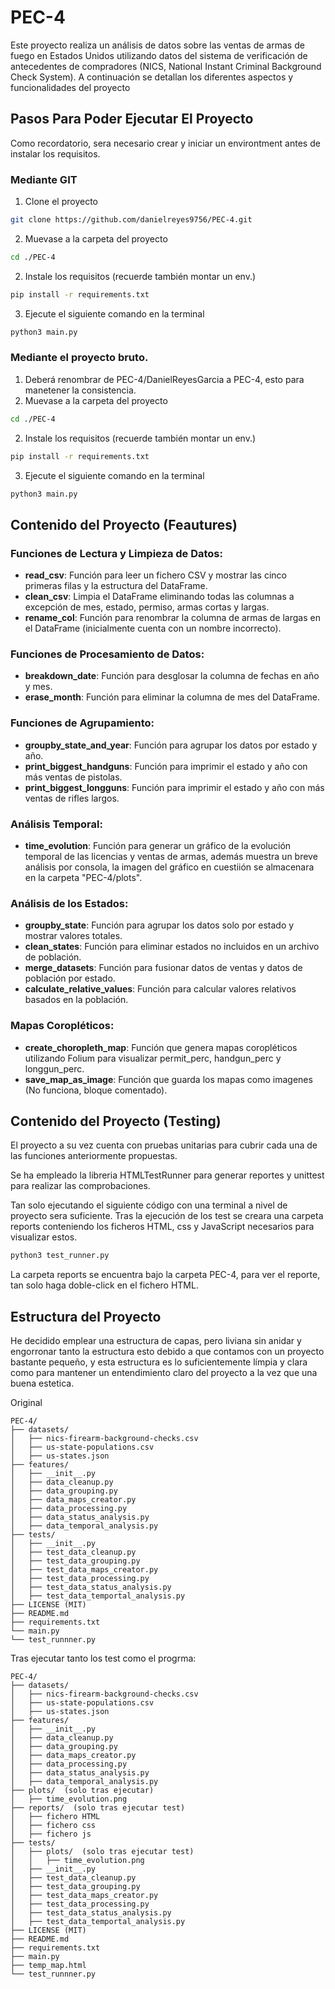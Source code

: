 # PEC-4

Este proyecto realiza un análisis de datos sobre las ventas de armas de fuego en Estados Unidos utilizando datos del sistema de verificación de antecedentes de compradores (NICS, National Instant Criminal Background Check System). A continuación se detallan los diferentes aspectos y funcionalidades del proyecto

## Pasos Para Poder Ejecutar El Proyecto

Como recordatorio, sera necesario crear y iniciar un environtment antes de instalar los requisitos.

### Mediante GIT

1. Clone el proyecto
```bash
git clone https://github.com/danielreyes9756/PEC-4.git
```
2. Muevase a la carpeta del proyecto
```bash
cd ./PEC-4
```
2. Instale los requisitos (recuerde también montar un env.)
```bash
pip install -r requirements.txt
```
3. Ejecute el siguiente comando en la terminal
```bash
python3 main.py
```

### Mediante el proyecto bruto.
1. Deberá renombrar de PEC-4/DanielReyesGarcia a PEC-4, esto para manetener la consistencia.
2. Muevase a la carpeta del proyecto
```bash
cd ./PEC-4
```
2. Instale los requisitos (recuerde también montar un env.)
```bash
pip install -r requirements.txt
```
3. Ejecute el siguiente comando en la terminal
```bash
python3 main.py
```

## Contenido del Proyecto (Feautures)

### Funciones de Lectura y Limpieza de Datos:
* **read_csv**: Función para leer un fichero CSV y mostrar las cinco primeras filas y la estructura del DataFrame.
* **clean_csv**: Limpia el DataFrame eliminando todas las columnas a excepción de mes, estado, permiso, armas cortas y largas.
* **rename_col**: Función para renombrar la columna de armas de largas en el DataFrame (inicialmente cuenta con un nombre incorrecto).

### Funciones de Procesamiento de Datos:
* **breakdown_date**: Función para desglosar la columna de fechas en año y mes.
* **erase_month**: Función para eliminar la columna de mes del DataFrame.

### Funciones de Agrupamiento:
* **groupby_state_and_year**: Función para agrupar los datos por estado y año.
* **print_biggest_handguns**: Función para imprimir el estado y año con más ventas de pistolas.
* **print_biggest_longguns**: Función para imprimir el estado y año con más ventas de rifles largos.

### Análisis Temporal:

* **time_evolution**: Función para generar un gráfico de la evolución temporal de las licencias y ventas de armas, además muestra un breve análisis por consola, la imagen del gráfico en cuestiión se almacenara en la carpeta "PEC-4/plots".

### Análisis de los Estados:
* **groupby_state**: Función para agrupar los datos solo por estado y mostrar valores totales.
* **clean_states**: Función para eliminar estados no incluidos en un archivo de población.
* **merge_datasets**: Función para fusionar datos de ventas y datos de población por estado.
* **calculate_relative_values**: Función para calcular valores relativos basados en la población.

### Mapas Coropléticos:

* **create_choropleth_map**: Función que genera mapas coropléticos utilizando Folium para visualizar permit_perc, handgun_perc y longgun_perc.
* **save_map_as_image**: Función que guarda los mapas como imagenes (No funciona, bloque comentado).

## Contenido del Proyecto (Testing)
El proyecto a su vez cuenta con pruebas unitarias para cubrir cada una de las funciones anteriormente propuestas.

Se ha empleado la libreria HTMLTestRunner para generar reportes y unittest para realizar las comprobaciones.

Tan solo ejecutando el siguiente código con una terminal a nivel de proyecto sera suficiente. Tras la ejecución de los test se creara una carpeta reports conteniendo los ficheros HTML, css y JavaScript necesarios para visualizar estos.

```bash
python3 test_runner.py
```

La carpeta reports se encuentra bajo la carpeta PEC-4, para ver el reporte, tan solo haga doble-click en el fichero HTML.

## Estructura del Proyecto
He decidido emplear una estructura de capas, pero liviana sin anidar y engorronar tanto la estructura esto debido a que contamos con un proyecto bastante pequeño, y esta estructura es lo suficientemente límpia y clara como para mantener un entendimiento claro del proyecto a la vez que una buena estetica.

Original
```
PEC-4/
├── datasets/
│   ├── nics-firearm-background-checks.csv
│   ├── us-state-populations.csv
│   ├── us-states.json
├── features/
│   ├── __init__.py
│   ├── data_cleanup.py
│   ├── data_grouping.py
│   ├── data_maps_creator.py
│   ├── data_processing.py
│   ├── data_status_analysis.py
│   ├── data_temporal_analysis.py
├── tests/
│   ├── __init__.py
│   ├── test_data_cleanup.py
│   ├── test_data_grouping.py
│   ├── test_data_maps_creator.py
│   ├── test_data_processing.py
│   ├── test_data_status_analysis.py
│   ├── test_data_temportal_analysis.py
├── LICENSE (MIT)
├── README.md
├── requirements.txt
└── main.py
└── test_runnner.py
```

Tras ejecutar tanto los test como el progrma:
```
PEC-4/
├── datasets/
│   ├── nics-firearm-background-checks.csv
│   ├── us-state-populations.csv
│   ├── us-states.json
├── features/
│   ├── __init__.py
│   ├── data_cleanup.py
│   ├── data_grouping.py
│   ├── data_maps_creator.py
│   ├── data_processing.py
│   ├── data_status_analysis.py
│   ├── data_temporal_analysis.py
├── plots/  (solo tras ejecutar)
│   ├── time_evolution.png
├── reports/  (solo tras ejecutar test)
│   ├── fichero HTML
│   ├── fichero css
│   ├── fichero js
├── tests/
│   ├── plots/  (solo tras ejecutar test)
│   │   ├── time_evolution.png
│   ├── __init__.py
│   ├── test_data_cleanup.py
│   ├── test_data_grouping.py
│   ├── test_data_maps_creator.py
│   ├── test_data_processing.py
│   ├── test_data_status_analysis.py
│   ├── test_data_temportal_analysis.py
├── LICENSE (MIT)
├── README.md
├── requirements.txt
├── main.py
├── temp_map.html
└── test_runnner.py
```